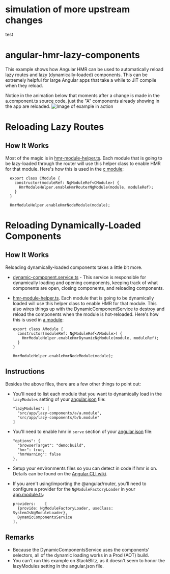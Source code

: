 # simulation of more upstream changes
test

# angular-hmr-lazy-components
This example shows how Angular HMR can be used to automatically reload lazy routes and lazy (dynamically-loaded) components. This can be extremely helpful for large Angular apps that take a while to JIT compile when they reload.

Notice in the animation below that moments after a change is made in the a.component.ts source code, just the "A" components already showing in the app are reloaded. 
![Image of example in action](https://github.com/wags1999/angular-hmr-lazy-components/blob/master/img/example.gif)

# Reloading Lazy Routes

## How It Works
Most of the magic is in [hmr-module-helper.ts](https://github.com/wags1999/angular-hmr-lazy-components/blob/master/src/app/hmr-module-helper.ts). Each module that is going to be lazy-loaded through the router will use this helper class to enable HMR for that module.  Here's how this is used in the [c module](https://github.com/wags1999/angular-hmr-lazy-components/blob/master/src/app/lazy-routes/c/c.module.ts):
 
      export class CModule {
        constructor(moduleRef: NgModuleRef<CModule>) {
          HmrModuleHelper.enableHmrRouterNgModule(module, moduleRef);
        }
      }
      
      HmrModuleHelper.enableHmrNodeModule(module);
 
# Reloading Dynamically-Loaded Components
 
## How It Works
Reloading dynamically-loaded components takes a little bit more.
* [dynamic-component.service.ts](https://github.com/wags1999/angular-hmr-lazy-components/blob/master/src/app/dynamic-components.service.ts) - This service is responsible for dynamically loading and opening components, keeping track of what components are open, closing components, and reloading components.
* [hmr-module-helper.ts](https://github.com/wags1999/angular-hmr-lazy-components/blob/master/src/app/hmr-module-helper.ts). Each module that is going to be dynamically loaded will use this helper class to enable HMR for that module.  This also wires things up with the DynamicComponentService to destroy and reload the components when the module is hot-reloaded. Here's how this is used in [a module](https://github.com/wags1999/angular-hmr-lazy-components/blob/master/src/app/lazy-components/a/a.module.ts):
 
      export class AModule {
        constructor(moduleRef: NgModuleRef<AModule>) {
          HmrModuleHelper.enableHmrDynamicNgModule(module, moduleRef);
        }
      }
      
      HmrModuleHelper.enableHmrNodeModule(module); 
 
## Instructions
Besides the above files, there are a few other things to point out:
* You'll need to list each module that you want to dynamically load in the `lazyModules` setting of your [angular.json](https://github.com/wags1999/angular-hmr-lazy-components/blob/master/angular.json) file:
 
      "lazyModules": [
        "src/app/lazy-components/a/a.module",
        "src/app/lazy-components/b/b.module"
      ]

* You'll need to enable hmr in `serve` section of your [angular.json](https://github.com/wags1999/angular-hmr-lazy-components/blob/master/angular.json) file:

      "options": {
        "browserTarget": "demo:build",
        "hmr": true,
        "hmrWarning": false
      },
 
* Setup your environments files so you can detect in code if hmr is on.  Details can be found on the [Angular CLI wiki](https://github.com/angular/angular-cli/wiki/stories-configure-hmr#add-environment-for-hmr).
* If you aren't using/importing the @angular/router, you'll need to configure a provider for the `NgModuleFactoryLoader` in your [app.module.ts](https://github.com/wags1999/angular-hmr-lazy-components/blob/master/src/app/app.module.ts):

      providers:    [
        {provide: NgModuleFactoryLoader, useClass: SystemJsNgModuleLoader},
        DynamicComponentsService
      ],

## Remarks
* Because the DynamicComponentsService uses the components' selectors, all of the dynamic loading works in a Prod (AOT) build.
* You can't run this example on StackBlitz, as it doesn't seem to honor the lazyModules setting in the angular.json file.
